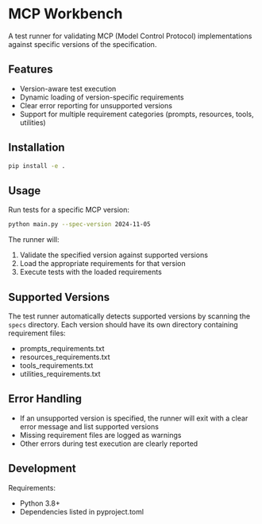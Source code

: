 # MCP Workbench

A test runner for validating MCP (Model Control Protocol) implementations against specific versions of the specification.

## Features

- Version-aware test execution
- Dynamic loading of version-specific requirements
- Clear error reporting for unsupported versions
- Support for multiple requirement categories (prompts, resources, tools, utilities)

## Installation

```bash
pip install -e .
```

## Usage

Run tests for a specific MCP version:

```bash
python main.py --spec-version 2024-11-05
```

The runner will:
1. Validate the specified version against supported versions
2. Load the appropriate requirements for that version
3. Execute tests with the loaded requirements

## Supported Versions

The test runner automatically detects supported versions by scanning the `specs` directory. Each version should have its own directory containing requirement files:

- prompts_requirements.txt
- resources_requirements.txt
- tools_requirements.txt
- utilities_requirements.txt

## Error Handling

- If an unsupported version is specified, the runner will exit with a clear error message and list supported versions
- Missing requirement files are logged as warnings
- Other errors during test execution are clearly reported

## Development

Requirements:
- Python 3.8+
- Dependencies listed in pyproject.toml
